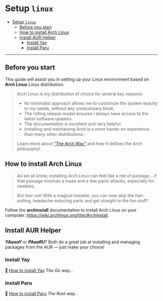 # Setup `linux`

- [Setup `linux`](#setup-linux)
  - [Before you start](#before-you-start)
  - [How to install Arch Linux](#how-to-install-arch-linux)
  - [Install AUR Helper](#install-aur-helper)
    - [Install Yay](#install-yay)
    - [Install Paru](#install-paru)

---

## Before you start

This guide will assist you in setting up your Linux environment based on **Arch Linux** Linux distribution.

> Arch Linux is my distribution of choice for several key reasons:
>
> - Its minimalist approach allows me to customize the system exactly to my needs, without any unnecessary bloat.
> - The rolling release model ensures I always have access to the latest software updates.
> - The documentation is excellent and very helpful.
> - Installing and maintaining Arch is a more hands-on experience than many other distributions.
>
> Learn more about ["The Arch Way"](https://wiki.archlinux.org/title/Arch_terminology#The_Arch_Way) and how it defines the Arch philosophy!

## How to install Arch Linux

> As we all know, installing Arch Linux can feel like a rite of passage… if that passage involves a maze and a few panic attacks, especially for newbies.
>
> But fear not! With a magical installer, you can now skip the hair-pulling, headache-inducing parts and get straight to the fun stuff!

Follow the **archinstall** documentation to install Arch Linux on your computer: <https://wiki.archlinux.org/title/Archinstall>.

## Install AUR Helper

**_YAaaaY_** or **_PAaaRU_**? Both do a great job at installing and managing packages from the AUR — just make your choice!

### Install Yay

🔗 [How to install Yay](https://github.com/Jguer/yay?tab=readme-ov-file#installation) _The Go way..._

### Install Paru

🔗 [How to install Paru](https://github.com/Morganamilo/paru?tab=readme-ov-file#installation) _The Rust way..._
